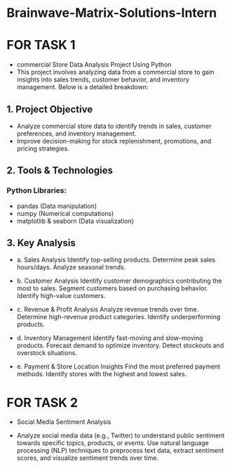 # Brainwave-Matrix-Solutions-Intern

# FOR TASK 1

- commercial Store Data Analysis Project Using Python
- This project involves analyzing data from a commercial store to gain insights into sales trends, customer behavior, and inventory management. Below is a detailed 
  breakdown:


 ## 1. Project Objective
- Analyze commercial store data to identify trends in sales, customer preferences, and inventory management.
- Improve decision-making for stock replenishment, promotions, and pricing strategies.

## 2. Tools & Technologies
### Python Libraries:
- pandas (Data manipulation)
- numpy (Numerical computations)
- matplotlib & seaborn (Data visualization)


## 3. Key Analysis
- a. Sales Analysis
Identify top-selling products.
Determine peak sales hours/days.
Analyze seasonal trends.

- b. Customer Analysis
Identify customer demographics contributing the most to sales.
Segment customers based on purchasing behavior.
Identify high-value customers.

- c. Revenue & Profit Analysis
Analyze revenue trends over time.
Determine high-revenue product categories.
Identify underperforming products.

- d. Inventory Management
Identify fast-moving and slow-moving products.
Forecast demand to optimize inventory.
Detect stockouts and overstock situations.

- e. Payment & Store Location Insights
Find the most preferred payment methods.
Identify stores with the highest and lowest sales.




# FOR TASK 2

- Social Media Sentiment Analysis

- Analyze social media data (e.g., Twitter) to understand public sentiment towards specific topics, products, or events. Use natural language processing (NLP) techniques to preprocess text data, extract sentiment scores, and visualize sentiment trends over time.
